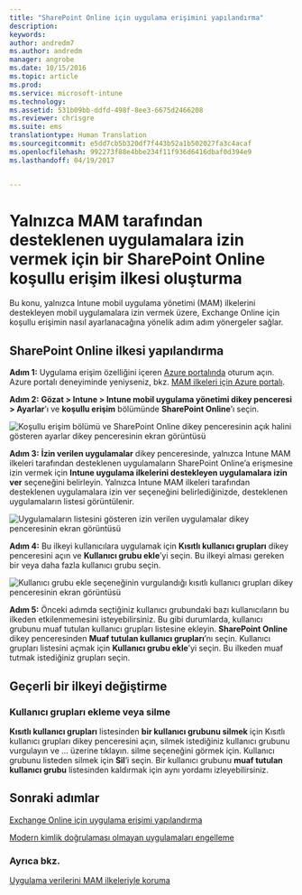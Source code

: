 ```yaml
---
title: "SharePoint Online için uygulama erişimini yapılandırma"
description: 
keywords: 
author: andredm7
ms.author: andredm
manager: angrobe
ms.date: 10/15/2016
ms.topic: article
ms.prod: 
ms.service: microsoft-intune
ms.technology: 
ms.assetid: 531b09bb-ddfd-498f-8ee3-6675d2466208
ms.reviewer: chrisgre
ms.suite: ems
translationtype: Human Translation
ms.sourcegitcommit: e5dd7cb5b320df7f443b52a1b502027fa3c4acaf
ms.openlocfilehash: 992273f88e4bbe234f11f936d6416dbaf0d394e9
ms.lasthandoff: 04/19/2017


---
```


# <a name="create-a-sharepoint-online-conditional-access-policy-to-only-allow-apps-supported-by-mam"></a>Yalnızca MAM tarafından desteklenen uygulamalara izin vermek için bir SharePoint Online koşullu erişim ilkesi oluşturma
Bu konu, yalnızca Intune mobil uygulama yönetimi (MAM) ilkelerini destekleyen mobil uygulamalara izin vermek üzere, Exchange Online için koşullu erişimin nasıl ayarlanacağına yönelik adım adım yönergeler sağlar.

## <a name="configure-a-sharepoint-online-policy"></a>SharePoint Online ilkesi yapılandırma
**Adım 1:** Uygulama erişim özelliğini içeren [Azure portalında](https://portal.azure.com) oturum açın. Azure portalı deneyiminde yeniyseniz, bkz. [MAM ilkeleri için Azure portalı](azure-portal-for-microsoft-intune-mam-policies.md).

**Adım 2:** **Gözat > Intune > Intune mobil uygulama yönetimi dikey penceresi > Ayarlar**’ı ve **koşullu erişim** bölümünde **SharePoint Online**’ı seçin.

![Koşullu erişim bölümü ve SharePoint Online dikey penceresinin açık halini gösteren ayarlar dikey penceresinin ekran görüntüsü](../media/mam-ca-settings-spo.png)

**Adım 3:** **İzin verilen uygulamalar** dikey penceresinde, yalnızca Intune MAM ilkeleri tarafından desteklenen uygulamaların SharePoint Online’a erişmesine izin vermek için **Intune uygulama ilkelerini destekleyen uygulamalara izin ver** seçeneğini belirleyin. Yalnızca Intune MAM ilkeleri tarafından desteklenen uygulamalara izin ver seçeneğini belirlediğinizde, desteklenen uygulamaların listesi görüntülenir.

![Uygulamaların listesini gösteren izin verilen uygulamalar dikey penceresinin ekran görüntüsü](../media/mam-ca-spo-allowed-apps.png)

**Adım 4:** Bu ilkeyi kullanıcılara uygulamak için **Kısıtlı kullanıcı grupları** dikey penceresini açın ve **Kullanıcı grubu ekle**’yi seçin. Bu ilkeyi alması gereken bir veya daha fazla kullanıcı grubu seçin.

![Kullanıcı grubu ekle seçeneğinin vurgulandığı kısıtlı kullanıcı grupları dikey penceresinin ekran görüntüsü](../media/mam-ca-spo-restricted-groups.png)


**Adım 5:** Önceki adımda seçtiğiniz kullanıcı grubundaki bazı kullanıcıların bu ilkeden etkilenmemesini isteyebilirsiniz. Bu gibi durumlarda, kullanıcı grubunu muaf tutulan kullanıcı grupları listesine ekleyin. **SharePoint Online** dikey penceresinden **Muaf tutulan kullanıcı grupları**’nı seçin. Kullanıcı grupları listesini açmak için **Kullanıcı grubu ekle**’yi seçin. Bu ilkeden muaf tutmak istediğiniz grupları seçin.  

## <a name="modifying-an-existing-policy"></a>Geçerli bir ilkeyi değiştirme
### <a name="adding-or-deleting-user-groups"></a>Kullanıcı grupları ekleme veya silme
**Kısıtlı kullanıcı grupları** listesinden **bir kullanıcı grubunu silmek** için Kısıtlı kullanıcı grupları dikey penceresini açın, silmek istediğiniz kullanıcı grubunu vurgulayın ve ... üzerine tıklayın. silme seçeneğini görmek için. Kullanıcı grubunu listeden silmek için **Sil**’i seçin. Bir kullanıcı grubunu **muaf tutulan kullanıcı grubu** listesinden kaldırmak için aynı yordamı izleyebilirsiniz.


## <a name="next-steps"></a>Sonraki adımlar
[Exchange Online için uygulama erişimi yapılandırma](mam-ca-for-exchange-online.md)

[Modern kimlik doğrulaması olmayan uygulamaları engelleme](block-apps-with-no-modern-authentication.md)

### <a name="see-also"></a>Ayrıca bkz.

[Uygulama verilerini MAM ilkeleriyle koruma](protect-app-data-using-mobile-app-management-policies-with-microsoft-intune.md)


